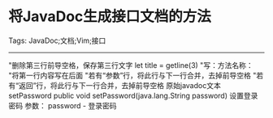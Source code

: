 # 将JavaDoc生成接口文档的方法
Tags: JavaDoc;文档;Vim;接口

------

"删除第三行前导空格，保存第三行文字 
 let title = getline(3) 
"写：方法名称： 
"将第一行内容写在后面 
"若有“参数”行，将此行与下一行合并，去掉前导空格 
"若有“返回”行，将此行与下一行合并，去掉前导空格 
 原始javadoc文本 
setPassword 
 public void setPassword(java.lang.String password) 
  设置登录密码 
  参数： 
  password - 登录密码